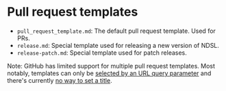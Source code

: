 # Pull request templates

- `pull_request_template.md`: The default pull request template. Used for PRs.
- `release.md`: Special template used for releasing a new version of NDSL.
- `release-patch.md`: Special template used for patch releases.

Note: GitHub has limited support for multiple pull request templates. Most notably, templates can only be [selected by an URL query parameter](https://github.com/orgs/community/discussions/4620) and there's currently [no way to set a title](https://github.com/orgs/community/discussions/63965).

